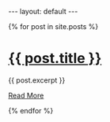 --- layout: default ---

{% for post in site.posts %}

[{{ post.title }}]({{%20site.baseurl%20}}{{%20post.url%20}})
============================================================

{{ post.excerpt }}

[Read More]({{%20site.baseurl%20}}{{%20post.url%20}})

{% endfor %}
